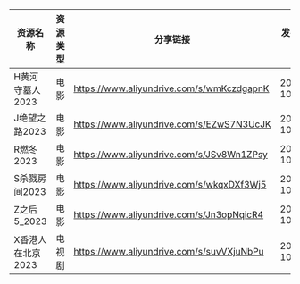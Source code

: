 | 资源名称        | 资源类型 | 分享链接                                      | 发布时间       |
| ----------- | ---- | ----------------------------------------- | ---------- |
| H黄河守墓人2023  | 电影   | https://www.aliyundrive.com/s/wmKczdgapnK | 2023-10-10 |
| J绝望之路2023   | 电影   | https://www.aliyundrive.com/s/EZwS7N3UcJK | 2023-10-10 |
| R燃冬2023     | 电影   | https://www.aliyundrive.com/s/JSv8Wn1ZPsy | 2023-10-10 |
| S杀戮房间2023   | 电影   | https://www.aliyundrive.com/s/wkqxDXf3Wj5 | 2023-10-10 |
| Z之后5_2023   | 电影   | https://www.aliyundrive.com/s/Jn3opNqicR4 | 2023-10-10 |
| X香港人在北京2023 | 电视剧  | https://www.aliyundrive.com/s/suvVXjuNbPu | 2023-10-10 |
